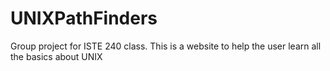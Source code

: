 # UNIXPathFinders
Group project for ISTE 240 class. This is a website to help the user learn all the basics about UNIX
